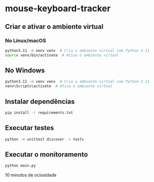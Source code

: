 # mouse-keyboard-tracker

## Criar e ativar o ambiente virtual

### No Linux/macOS

```bash
python3.11 -m venv venv  # Cria o ambiente virtual com Python 3.11
source venv/bin/activate  # Ativa o ambiente virtual
```

## No Windows

```bash
python3.11 -m venv venv  # Cria o ambiente virtual com Python 3.11
venv\Scripts\activate  # Ativa o ambiente virtual
```

## Instalar dependências

```bash
pip install -r requirements.txt
```

## Executar testes

```bash
python -m unittest discover -s tests
```

## Executar o monitoramento

```bash
python main.py
```

10 minutos de ociosidade
